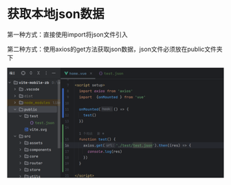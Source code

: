 # 获取本地json数据

第一种方式：直接使用import将json文件引入

第二种方式：使用axios的get方法获取json数据，json文件必须放在public文件夹下

![Image text](../public/vueNotes/25/01.png)

